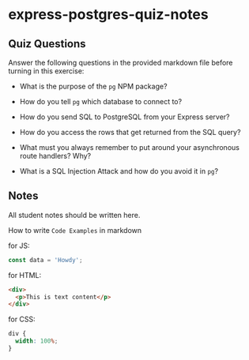 # express-postgres-quiz-notes

## Quiz Questions

Answer the following questions in the provided markdown file before turning in this exercise:

- What is the purpose of the `pg` NPM package?

- How do you tell `pg` which database to connect to?

- How do you send SQL to PostgreSQL from your Express server?

- How do you access the rows that get returned from the SQL query?

- What must you always remember to put around your asynchronous route handlers? Why?

- What is a SQL Injection Attack and how do you avoid it in `pg`?

## Notes

All student notes should be written here.

How to write `Code Examples` in markdown

for JS:

```javascript
const data = 'Howdy';
```

for HTML:

```html
<div>
  <p>This is text content</p>
</div>
```

for CSS:

```css
div {
  width: 100%;
}
```
